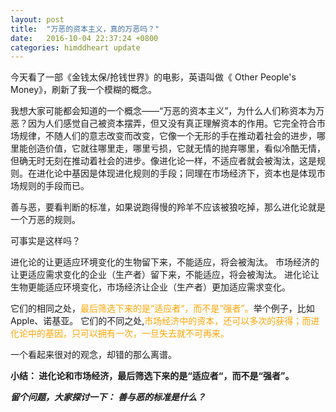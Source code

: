 ```yaml
---
layout: post
title:  "万恶的资本主义，真的万恶吗？"
date:   2016-10-04 22:37:24 +0800
categories: himddheart update
---
```


今天看了一部《金钱太保/抢钱世界》的电影，英语叫做《 Other People's Money》，刷新了我一个模糊的概念。

我想大家可能都会知道的一个概念——“万恶的资本主义”，为什么人们称资本为万恶？因为人们感觉自己被资本摆弄，但又没有真正理解资本的作用。它完全符合市场规律，不随人们的意志改变而改变，它像一个无形的手在推动着社会的进步，哪里能创造价值，它就往哪里走，哪里亏损，它就无情的抛弃哪里，看似冷酷无情，但确无时无刻在推动着社会的进步。像进化论一样，不适应者就会被淘汰，这是规则。在进化论中基因是体现进化规则的手段；同理在市场经济下，资本也是体现市场规则的手段而已。

善与恶，要看判断的标准，如果说跑得慢的羚羊不应该被狼吃掉，那么进化论就是一个万恶的规则。

可事实是这样吗？

进化论的让更适应环境变化的生物留下来，不能适应，将会被淘汰。
市场经济的让更适应需求变化的企业（生产者）留下来，不能适应，将会被淘汰。
进化论让生物更能适应环境变化，市场经济让企业（生产者）更加适应需求变化。

它们的相同之处，<font color="orange">最后筛选下来的是“适应者“，而不是“强者”。</font>举个例子，比如Apple、诺基亚。
它们的不同之处,<font color="orange">市场经济中的资本，还可以多次的获得；而进化论中的基因，只可以拥有一次，一旦失去就不可再来。</font>


一个看起来很对的观念，却错的那么离谱。

**小结：
进化论和市场经济，最后筛选下来的是“适应者“，而不是“强者”。**

***留个问题，大家探讨一下：***
***善与恶的标准是什么？***





